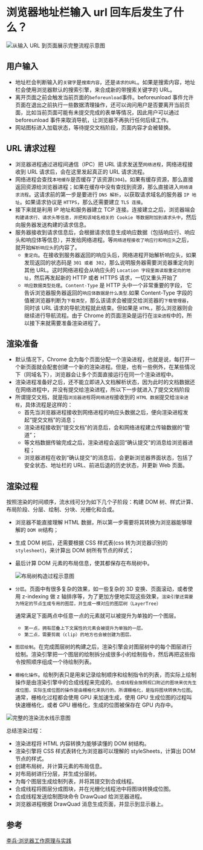 # 浏览器地址栏输入 url 回车后发生了什么？

![从输入 URL 到页面展示完整流程示意图](https://static001.geekbang.org/resource/image/92/5d/92d73c75308e50d5c06ad44612bcb45d.png)

## 用户输入

- 地址栏会判断输入的`关键字`是`搜索内容`，还是`请求的URL`。如果是搜索内容，地址栏会使用浏览器默认的搜索引擎，来合成新的带搜索关键字的 URL。
- 离开页面之前会触发当前页面的`beforeunload`事件。beforeunload 事件允许页面在退出之前执行一些数据清理操作，还可以询问用户是否要离开当前页面，比如当前页面可能有未提交完成的表单等情况，因此用户可以通过 beforeunload 事件来取消导航，让浏览器不再执行任何后续工作。
- 网站图标进入加载状态，等待提交文档阶段，页面内容才会被替换。

## URL 请求过程

- 浏览器进程通过进程间通信（IPC）把 URL 请求发送至`网络进程`，网络进程接收到 URL 请求后，会在这里发起真正的 URL 请求流程。
- 网络进程会查找`本地缓存`是否缓存了该资源(`304`)。如果有缓存资源，那么直接返回资源给浏览器进程；如果在缓存中没有查找到资源，那么直接进入`网络请求流程`。这请求前的第一步是要进行 `DNS 解析`，以获取请求域名的服务器 `IP 地址`。如果请求协议是 `HTTPS`，那么还需要建立 `TLS 连接`。
- 接下来就是利用 IP 地址和服务器建立 TCP 连接。连接建立之后，浏览器端会`构建请求行、请求头等信息，并把和该域名相关的 Cookie 等数据附加到请求头中`，然后向服务器发送构建的请求信息。
- 服务器接收到请求信息后，会根据请求信息生成响应数据（包括响应行、响应头和响应体等信息），并发给网络进程。等`网络进程接收了响应行和响应头`之后，就开始`解析响应头`的内容了。
  - `重定向`。在接收到服务器返回的响应头后，网络进程开始解析响应头，如果发现返回的状态码是 `301 或者 302`，那么说明服务器需要浏览器重定向到其他 URL。这时网络进程会从响应头的 `Location 字段里面读取重定向的地址`，然后再发起新的 HTTP 或者 HTTPS 请求，一切又重头开始了
  - `响应数据类型处理`。`Content-Type` 是 HTTP 头中一个非常重要的字段， 它告诉浏览器服务器返回的`响应体数据是什么类型`.如果 Content-Type 字段的值被浏览器判断为`下载类型`，那么该请求会被提交给浏览器的`下载管理器`，同时该 URL 请求的导航流程就此结束。但如果是 `HTML`，那么浏览器则会继续进行导航流程。由于 Chrome 的页面渲染是运行在`渲染进程`中的，所以接下来就需要准备渲染进程了。

## 渲染准备

- 默认情况下，Chrome 会为每个页面分配一个渲染进程，也就是说，每打开一个新页面就会配套创建一个新的渲染进程。但是，也有一些例外，在某些情况下（同域名下），浏览器会让多个页面直接运行在同一个渲染进程中。
- 渲染进程准备好之后，还不能立即进入文档解析状态，因为此时的文档数据还在网络进程中，并没有提交给渲染进程，所以下一步就进入了提交文档阶段
- 所谓提交文档，就是指`浏览器进程`将`网络进程`接收到的 `HTML 数据`提交给`渲染进程`，具体流程是这样的：
  - 首先当浏览器进程接收到网络进程的响应头数据之后，便向渲染进程发起“提交文档”的消息；
  - 渲染进程接收到“提交文档”的消息后，会和网络进程建立传输数据的“管道”；
  - 等文档数据传输完成之后，渲染进程会返回“确认提交”的消息给浏览器进程；
  - 浏览器进程在收到“确认提交”的消息后，会更新浏览器界面状态，包括了安全状态、地址栏的 URL、前进后退的历史状态，并更新 Web 页面。

## 渲染过程

按照渲染的时间顺序，流水线可分为如下几个子阶段：构建 DOM 树、样式计算、布局阶段、分层、绘制、分块、光栅化和合成。

- 浏览器不能直接理解 HTML 数据，所以第一步需要将其转换为浏览器能够理解的 `DOM 树`结构；
- 生成 DOM 树后，还需要根据 CSS 样式表(css 转为浏览器识别的`stylesheet`)，来计算出 DOM 树所有节点的样式；
- 最后计算 DOM 元素的布局信息，使其都保存在布局树中。

  ![布局树构造过程示意图](https://static001.geekbang.org/resource/image/8e/0e/8e48b77dd48bdc509958e73b9935710e.png)

- `分层`。页面中有很多复杂的效果，如一些复杂的 3D 变换、页面滚动，或者使用 z-indexing 做 z 轴排序等，为了更加方便地实现这些效果，`渲染引擎还需要为特定的节点生成专用的图层，并生成一棵对应的图层树（LayerTree）`

  通常满足下面两点中任意一点的元素就可以被提升为单独的一个图层。

  - `第一点，拥有层叠上下文属性的元素会被提升为单独的一层。`
  - `第二点，需要剪裁（clip）的地方也会被创建为图层。`

- `图层绘制`。在完成图层树的构建之后，渲染引擎会对图层树中的每个图层进行绘制。渲染引擎把一个图层的绘制拆分成很多小的绘制指令，然后再把这些指令按照顺序组成一个待绘制列表。
- `栅格化操作`。绘制列表只是用来记录绘制顺序和绘制指令的列表，而实际上绘制操作是由渲染引擎中的合成线程来完成的。`合成线程会按照视口附近的图块来优先生成位图，实际生成位图的操作是由栅格化来执行的。所谓栅格化，是指将图块转换为位图`。通常，栅格化过程都会使用 GPU 来加速生成，使用 GPU 生成位图的过程叫快速栅格化，或者 GPU 栅格化，生成的位图被保存在 GPU 内存中。

![完整的渲染流水线示意图](https://static001.geekbang.org/resource/image/97/37/975fcbf7f83cc20d216f3d68a85d0f37.png)

总结渲染过程：

- 渲染进程将 HTML 内容转换为能够读懂的 DOM 树结构。
- 渲染引擎将 CSS 样式表转化为浏览器可以理解的 styleSheets，计算出 DOM 节点的样式。
- 创建布局树，并计算元素的布局信息。
- 对布局树进行分层，并生成分层树。
- 为每个图层生成绘制列表，并将其提交到合成线程。
- 合成线程将图层分成图块，并在光栅化线程池中将图块转换成位图。
- 合成线程发送绘制图块命令 DrawQuad 给浏览器进程。
- 浏览器进程根据 DrawQuad 消息生成页面，并显示到显示器上。

## 参考

[李兵·浏览器工作原理与实践](https://time.geekbang.org/column/intro/216)
